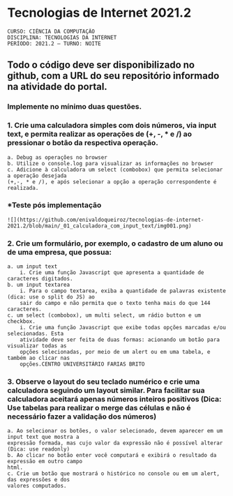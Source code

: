 # Tecnologias de Internet 2021.2

    CURSO: CIÊNCIA DA COMPUTAÇÃO 
    DISCIPLINA: TECNOLOGIAS DA INTERNET 
    PERÍODO: 2021.2 – TURNO: NOITE
    
## Todo o código deve ser disponibilizado no github, com a URL do seu repositório informado na atividade do portal.

### Implemente no mínimo duas questões.

### 1. Crie uma calculadora simples com dois números, via input text, e permita realizar as operações de (+, -, * e /) ao pressionar o botão da respectiva operação.

    
    a. Debug as operações no browser
    b. Utilize o console.log para visualizar as informações no browser
    c. Adicione à calculadora um select (combobox) que permita selecionar a operação desejada 
    (+,-, * e /), e após selecionar a opção a operação correspondente é realizada.
    
###    *Teste pós implementação
    ![](https://github.com/enivaldoqueiroz/tecnologias-de-internet-2021.2/blob/main/_01_calculadora_com_input_text/img001.png)
    
### 2. Crie um formulário, por exemplo, o cadastro de um aluno ou de uma empresa, que possua:
    
    a. um input text
        i. Crie uma função Javascript que apresenta a quantidade de caracteres digitados.
    b. um input textarea
        i. Para o campo textarea, exiba a quantidade de palavras existente (dica: use o split do JS) ao
        sair do campo e não permita que o texto tenha mais do que 144 caracteres.
    c. um select (combobox), um multi select, um rádio button e um checkbox.
        i. Crie uma função Javascript que exibe todas opções marcadas e/ou selecionadas. Esta
        atividade deve ser feita de duas formas: acionando um botão para visualizar todas as
        opções selecionadas, por meio de um alert ou em uma tabela, e também ao clicar nas
        opções.CENTRO UNIVERSITÁRIO FARIAS BRITO
        
### 3. Observe o layout do seu teclado numérico e crie uma calculadora seguindo um layout similar. Para facilitar sua calculadora aceitará apenas números inteiros positivos (Dica: Use tabelas para realizar o merge das células e não é necessário fazer a validação dos números)

    a. Ao selecionar os botões, o valor selecionado, devem aparecer em um input text que mostra a
    expressão formada, mas cujo valor da expressão não é possível alterar (Dica: use readonly)
    b. Ao clicar no botão enter você computará e exibirá o resultado da expressão em outro campo
    html.
    c. Crie um botão que mostrará o histórico no console ou em um alert, das expressões e dos
    valores computados.
